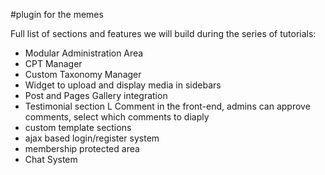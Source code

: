 #plugin for the memes

Full list of sections and features we will build during the series of tutorials:

* Modular Administration Area
* CPT Manager
* Custom Taxonomy Manager
* Widget to upload and display media in sidebars
* Post and Pages Gallery integration
* Testimonial section L Comment in the front-end, admins can approve comments, select which comments to diaply
* custom template sections
* ajax based login/register system
* membership protected area
* Chat System
